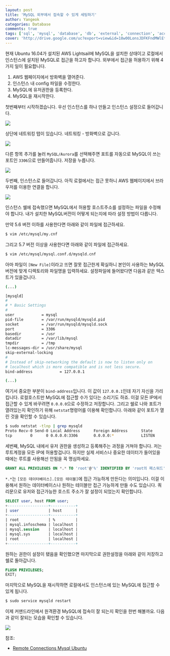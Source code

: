 ```yaml
---
layout: post
title: 'MySQL 외부에서 접속할 수 있게 세팅하기'
author: Yangeok
categories: Database
comments: true
tags: ['sql', 'mysql', 'database', 'db', 'external', 'connection', 'access']
cover: 'http://drive.google.com/uc?export=view&id=18w00LonsJDFKFndMWlEtmuTRgIfdSMuW'
---
```


현재 Ubuntu 16.04가 설치된 AWS Lightsail에 MySQL을 설치한 상태이고 로컬에서 인스턴스에 설치된 MySQL로 접근을 하고자 합니다. 외부에서 접근을 허용하기 위해 4가지 일이 필요합니다.

1. AWS 웹페이지에서 방화벽을 열어준다.
2. 인스턴스 내 config 파일을 수정한다.
3. MySQL에 유저권한을 등록한다.
4. MySQL을 재시작한다.

첫번째부터 시작하겠습니다. 우선 인스턴스를 하나 만들고 인스턴스 설정으로 들어갑니다.

![](http://drive.google.com/uc?export=view&id=1FlmWroP_f-t_07Ey15NnSgfzMjmSQ2wu)

상단에 네트워킹 탭이 있습니다. 네트워킹 - 방화벽으로 갑니다.

![](http://drive.google.com/uc?export=view&id=1c0o-RJNqBzN5-yRhY4ktVv8aJal2ESMG)

다른 항목 추가를 눌러 `MySQL/Aurora`를 선택해주면 포트를 자동으로 MySQL이 쓰는 포트인 `3306`으로 만들어줍니다. 저장을 누릅니다.

![](http://drive.google.com/uc?export=view&id=1V9i2Qz_DOz9Ojp6RYXTrmMJkSGi2gQI1)

두번째, 인스턴스로 들어갑니다. 아직 로컬에서는 접근 못하니 AWS 웹페이지에서 브라우저를 이용한 연결을 합니다.

![](http://drive.google.com/uc?export=view&id=1moYvNOFRLk9rutFPs9_6TUpcoNczYeyG)

인스턴스 쉘에 접속했으면 MySQL에서 허용할 호스트주소를 설정하는 파일을 수정해야 합니다. 내가 설치한 MySQL버전이 어떻게 되는지에 따라 설정 방법이 다릅니다.

만약 5.6 버전 이하를 사용한다면 아래와 같이 파일에 접근하세요.

```sh
$ vim /etc/mysql/my.cnf
```

그리고 5.7 버전 이상을 사용한다면 아래와 같이 파일에 접근하세요.

```sh
$ vim /etc/mysql/mysql.conf.d/mysqld.cnf
```

아마 파일이 `[New File]`이라고 뜨면 잘못 접근한게 확실하니 본인이 사용하는 MySQL버전에 맞게 디렉토리와 파일명을 입력하세요. 설정파일에 들어왔다면 다음과 같은 텍스트가 있을겁니다.

```sh
(...)

[mysqld]
#
# * Basic Settings
#
user            = mysql
pid-file        = /var/run/mysqld/mysqld.pid
socket          = /var/run/mysqld/mysqld.sock
port            = 3306
basedir         = /usr
datadir         = /var/lib/mysql
tmpdir          = /tmp
lc-messages-dir = /usr/share/mysql
skip-external-locking
#
# Instead of skip-networking the default is now to listen only on
# localhost which is more compatible and is not less secure.
bind-address            = 127.0.0.1

(...)
```

여기서 중요한 부분이 `bind-address`입니다. 이 값이 `127.0.0.1`인데 자기 자신을 가리킵니다. 로컬호스트만 MySQL에 접근할 수가 있다는 소리기도 하죠. 이걸 모든 IP에서 접근할 수 있게 바꾸려면 `0.0.0.0`으로 수정하고 저장합니다. 그리고 쉘로 나와 포트가 열려있는지 확인하기 위해 `netstat`명령어를 이용해 확인합니다. 아래와 같이 포트가 열린 것을 확인할 수 있습니다.

```sh
$ sudo netstat -tlnp | grep mysqld
Proto Recv-0 Send-0 Local Address      Foreign Address      State       PID/Program name
tcp        0      0 0.0.0.0:3306       0.0.0.0:*            LISTEN      4124/mysqld
```

세번째, MySQL 내에서 유저 권한을 생성하고 등록해주는 과정을 거쳐야 합니다. 저는 루트계정을 모든 IP에 허용할겁니다. 하지만 실제 서비스나 중요한 데이터가 들어있을 때에는 루트를 사용해선 안됨을 꼭 명심하세요.

```sql
GRANT ALL PRIVILEGES ON *.* TO 'root'@'%' IDENTIFIED BY 'root의 패스워드';
```

`*.*`는 `[모든 데이터베이스].[모든 테이블]`에 접근 가능하게 만든다는 의미입니다. 이걸 이용해서 원하는 데이터베이스나 원하는 테이블만 접근 가능하게 만들 수도 있습니다. 쿼리문으로 유저와 접근가능한 호스트 주소가 잘 설정이 되었는지 확인합니다.

```sql
SELECT user, host FROM user;
+------------------+-----------+
| user             | host      |
+------------------+-----------+
| root             | %         |
| mysql.infoschema | localhost |
| mysql.session    | localhost |
| mysql.sys        | localhost |
| root             | localhost |
+------------------+-----------+
```

원하는 권한이 설정이 됐음을 확인했으면 마지막으로 권한설정을 아래와 같이 저장하고 쉘로 돌아갑니다.

```sql
FLUSH PRIVILEGES;
EXIT;
```

마지막으로 MySQL을 재시작하면 로컬에서도 인스턴스에 있는 MySQL에 접근할 수 있게 됩니다.

```sh
$ sudo service mysqld restart
```

이제 커맨드라인에서 원격환경 MySQL에 접속이 잘 되는지 확인을 한번 해볼까요. 다음과 같이 잘되는 모습을 확인할 수 있습니다.

![](http://drive.google.com/uc?export=view&id=1VG-rzNHMVHA42IErDBpo-ofzWx7QxOke)

참조:

- [Remote Connections Mysql Ubuntu](https://stackoverflow.com/questions/15663001/remote-connections-mysql-ubuntu)
